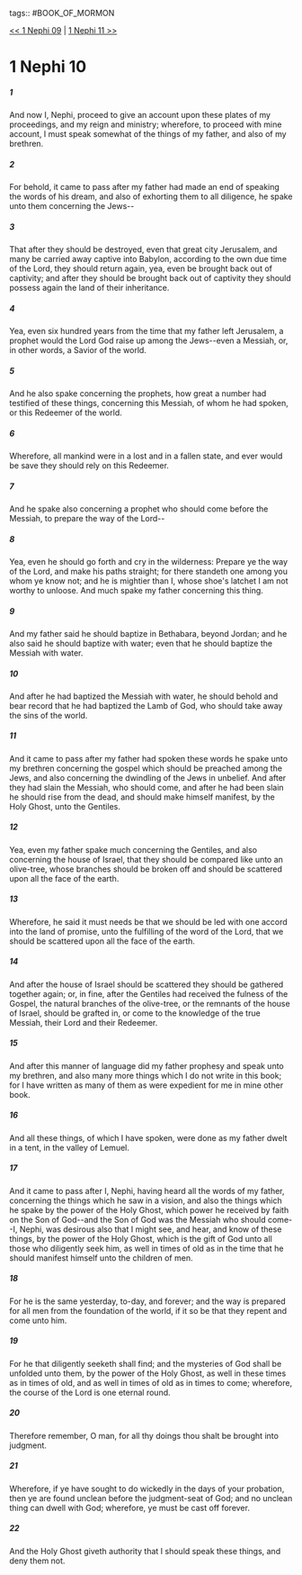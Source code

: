 tags:: #BOOK_OF_MORMON

[<< 1 Nephi 09](BOOK_OF_MORMON/01_1_Nephi/1_Nephi_09.md) | [1 Nephi 11 >>](BOOK_OF_MORMON/01_1_Nephi/1_Nephi_11.md)

# 1 Nephi 10

##### 1

And now I, Nephi, proceed to give an account upon these plates of my proceedings, and my reign and ministry; wherefore, to proceed with mine account, I must speak somewhat of the things of my father, and also of my brethren.

##### 2

For behold, it came to pass after my father had made an end of speaking the words of his dream, and also of exhorting them to all diligence, he spake unto them concerning the Jews--

##### 3

That after they should be destroyed, even that great city Jerusalem, and many be carried away captive into Babylon, according to the own due time of the Lord, they should return again, yea, even be brought back out of captivity; and after they should be brought back out of captivity they should possess again the land of their inheritance.

##### 4

Yea, even six hundred years from the time that my father left Jerusalem, a prophet would the Lord God raise up among the Jews--even a Messiah, or, in other words, a Savior of the world.

##### 5

And he also spake concerning the prophets, how great a number had testified of these things, concerning this Messiah, of whom he had spoken, or this Redeemer of the world.

##### 6

Wherefore, all mankind were in a lost and in a fallen state, and ever would be save they should rely on this Redeemer.

##### 7

And he spake also concerning a prophet who should come before the Messiah, to prepare the way of the Lord--

##### 8

Yea, even he should go forth and cry in the wilderness: Prepare ye the way of the Lord, and make his paths straight; for there standeth one among you whom ye know not; and he is mightier than I, whose shoe's latchet I am not worthy to unloose. And much spake my father concerning this thing.

##### 9

And my father said he should baptize in Bethabara, beyond Jordan; and he also said he should baptize with water; even that he should baptize the Messiah with water.

##### 10

And after he had baptized the Messiah with water, he should behold and bear record that he had baptized the Lamb of God, who should take away the sins of the world.

##### 11

And it came to pass after my father had spoken these words he spake unto my brethren concerning the gospel which should be preached among the Jews, and also concerning the dwindling of the Jews in unbelief. And after they had slain the Messiah, who should come, and after he had been slain he should rise from the dead, and should make himself manifest, by the Holy Ghost, unto the Gentiles.

##### 12

Yea, even my father spake much concerning the Gentiles, and also concerning the house of Israel, that they should be compared like unto an olive-tree, whose branches should be broken off and should be scattered upon all the face of the earth.

##### 13

Wherefore, he said it must needs be that we should be led with one accord into the land of promise, unto the fulfilling of the word of the Lord, that we should be scattered upon all the face of the earth.

##### 14

And after the house of Israel should be scattered they should be gathered together again; or, in fine, after the Gentiles had received the fulness of the Gospel, the natural branches of the olive-tree, or the remnants of the house of Israel, should be grafted in, or come to the knowledge of the true Messiah, their Lord and their Redeemer.

##### 15

And after this manner of language did my father prophesy and speak unto my brethren, and also many more things which I do not write in this book; for I have written as many of them as were expedient for me in mine other book.

##### 16

And all these things, of which I have spoken, were done as my father dwelt in a tent, in the valley of Lemuel.

##### 17

And it came to pass after I, Nephi, having heard all the words of my father, concerning the things which he saw in a vision, and also the things which he spake by the power of the Holy Ghost, which power he received by faith on the Son of God--and the Son of God was the Messiah who should come--I, Nephi, was desirous also that I might see, and hear, and know of these things, by the power of the Holy Ghost, which is the gift of God unto all those who diligently seek him, as well in times of old as in the time that he should manifest himself unto the children of men.

##### 18

For he is the same yesterday, to-day, and forever; and the way is prepared for all men from the foundation of the world, if it so be that they repent and come unto him.

##### 19

For he that diligently seeketh shall find; and the mysteries of God shall be unfolded unto them, by the power of the Holy Ghost, as well in these times as in times of old, and as well in times of old as in times to come; wherefore, the course of the Lord is one eternal round.

##### 20

Therefore remember, O man, for all thy doings thou shalt be brought into judgment.

##### 21

Wherefore, if ye have sought to do wickedly in the days of your probation, then ye are found unclean before the judgment-seat of God; and no unclean thing can dwell with God; wherefore, ye must be cast off forever.

##### 22

And the Holy Ghost giveth authority that I should speak these things, and deny them not.
